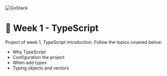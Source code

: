 <img alt="GoStack" src="https://storage.googleapis.com/golden-wind/bootcamp-gostack/header-desafios.png" />

# 🚀️ Week 1 - TypeScript

Project of week 1, TypeScript introduction. Follow the topics covered below:

- Why TypeScript
- Configuration the project
- When add types
- Typing objects and vectors